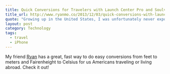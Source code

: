 ```yaml
---
title: Quick Conversions for Travelers with Launch Center Pro and Soulver
title_url: http://www.ryanmo.co/2013/12/03/quick-conversions-with-launch-center-pro-and-soulver/
quote: "Growing up in the United States, I was unfortunately never exposed to the metric system or Celsius. Since I've moved to Dublin, I'm find myself doing a lot of conversions from one unit to another."
layout: post
category: Technology
tags:
  - travel
  - iPhone
---
```

My friend [Ryan](http://www.ryanmo.co) has a great, fast way to do easy conversions from feet to meters and Fairenheight to Celsius for us Americans traveling or living abroad. Check it out!